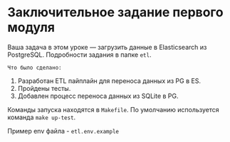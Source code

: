 # Заключительное задание первого модуля

Ваша задача в этом уроке — загрузить данные в Elasticsearch из PostgreSQL. Подробности задания в папке `etl`.

`Что было сделано:`

1. Разработан ETL пайплайн для переноса данных из PG в ES.
2. Пройдены тесты.
3. Добавлен процесс переноса данных из SQLite в PG.

Команды запуска находятся в `Makefile`. По умолчанию используется команда `make up-test`.

Пример env файла - `etl.env.example`


